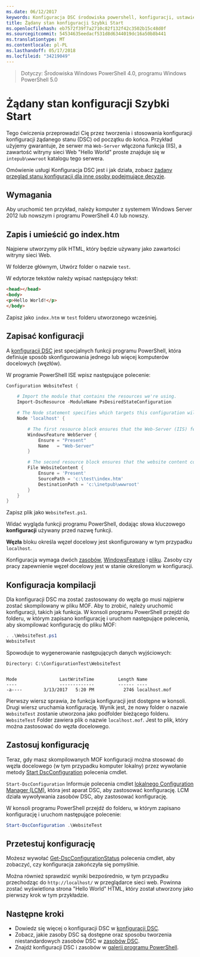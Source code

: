 ```yaml
---
ms.date: 06/12/2017
keywords: Konfiguracja DSC środowiska powershell, konfiguracji, ustawienia
title: Żądany stan konfiguracji Szybki Start
ms.openlocfilehash: eb7572f39f7a2710c82f132f42c3502b15c48d0f
ms.sourcegitcommit: 54534635eedacf531d8d6344019dc16a50b8b441
ms.translationtype: MT
ms.contentlocale: pl-PL
ms.lasthandoff: 05/17/2018
ms.locfileid: "34219049"
---
```

> Dotyczy: Środowiska Windows PowerShell 4.0, programu Windows PowerShell 5.0

# <a name="desired-state-configuration-quick-start"></a>Żądany stan konfiguracji Szybki Start

Tego ćwiczenia przeprowadzi Cię przez tworzenia i stosowania konfiguracji konfiguracji żądanego stanu (DSC) od początku do końca.
Przykład użyjemy gwarantuje, że serwer ma `Web-Server` włączona funkcja (IIS), a zawartość witryny sieci Web "Hello World" proste znajduje się w `intepub\wwwroot` katalogu tego serwera.

Omówienie usługi Konfiguracja DSC jest i jak działa, zobacz [żądany przegląd stanu konfiguracji dla inne osoby podejmujące decyzje](decisionMaker.md).

## <a name="requirements"></a>Wymagania

Aby uruchomić ten przykład, należy komputer z systemem Windows Server 2012 lub nowszym i programu PowerShell 4.0 lub nowszy.

## <a name="write-and-place-the-indexhtm-file"></a>Zapis i umieścić go index.htm

Najpierw utworzymy plik HTML, który będzie używany jako zawartości witryny sieci Web.

W folderze głównym, Utwórz folder o nazwie `test`.

W edytorze tekstów należy wpisać następujący tekst:

```html
<head></head>
<body>
<p>Hello World!</p>
</body>
```

Zapisz jako `index.htm` w `test` folderu utworzonego wcześniej.

## <a name="write-the-configuration"></a>Zapisać konfiguracji

A [konfiguracji DSC](configurations.md) jest specjalnych funkcji programu PowerShell, która definiuje sposób skonfigurowania jednego lub więcej komputerów docelowych (węzłów).

W programie PowerShell ISE wpisz następujące polecenie:

```powershell
Configuration WebsiteTest {

    # Import the module that contains the resources we're using.
    Import-DscResource -ModuleName PsDesiredStateConfiguration

    # The Node statement specifies which targets this configuration will be applied to.
    Node 'localhost' {

        # The first resource block ensures that the Web-Server (IIS) feature is enabled.
        WindowsFeature WebServer {
            Ensure = "Present"
            Name   = "Web-Server"
        }

        # The second resource block ensures that the website content copied to the website root folder.
        File WebsiteContent {
            Ensure = 'Present'
            SourcePath = 'c:\test\index.htm'
            DestinationPath = 'c:\inetpub\wwwroot'
        }
    }
}
```

Zapisz plik jako `WebsiteTest.ps1`.

Widać wygląda funkcji programu PowerShell, dodając słowa kluczowego **konfiguracji** używany przed nazwę funkcji.

**Węzła** bloku określa węzeł docelowy jest skonfigurowany w tym przypadku `localhost`.

Konfiguracja wymaga dwóch [zasobów](resources.md), [WindowsFeature](windowsFeatureResource.md) i [pliku](fileResource.md).
Zasoby czy pracy zapewnienie węzeł docelowy jest w stanie określonym w konfiguracji.

## <a name="compile-the-configuration"></a>Konfiguracja kompilacji

Dla konfiguracji DSC ma zostać zastosowany do węzła go musi najpierw zostać skompilowany w pliku MOF.
Aby to zrobić, należy uruchomić konfiguracji, takich jak funkcja.
W konsoli programu PowerShell przejdź do folderu, w którym zapisano konfigurację i uruchom następujące polecenia, aby skompilować konfigurację do pliku MOF:

```powershell
. .\WebsiteTest.ps1
WebsiteTest
```

Spowoduje to wygenerowanie następujących danych wyjściowych:

```
Directory: C:\ConfigurationTest\WebsiteTest


Mode                LastWriteTime         Length Name
----                -------------         ------ ----
-a----        3/13/2017   5:20 PM           2746 localhost.mof
```

Pierwszy wiersz sprawia, że funkcja konfiguracji jest dostępne w konsoli.
Drugi wiersz uruchamia konfigurację.
Wynik jest, że nowy folder o nazwie `WebsiteTest` zostanie utworzona jako podfolder bieżącego folderu.
`WebsiteTest` Folder zawiera plik o nazwie `localhost.mof`.
Jest to plik, który można zastosować do węzła docelowego.

## <a name="apply-the-configuration"></a>Zastosuj konfigurację

Teraz, gdy masz skompilowanych MOF konfiguracji można stosować do węzła docelowego (w tym przypadku komputer lokalny) przez wywołanie metody [Start DscConfiguration](/reference/5.1/PSDesiredStateConfiguration/Start-DscConfiguration) polecenia cmdlet.

`Start-DscConfiguration` Informuje polecenia cmdlet [lokalnego Configuration Manager (LCM)](metaConfig.md), która jest aparat DSC, aby zastosować konfigurację.
LCM działa wywoływania zasobów DSC, aby zastosować konfigurację.

W konsoli programu PowerShell przejdź do folderu, w którym zapisano konfigurację i uruchom następujące polecenie:

```powershell
Start-DscConfiguration .\WebsiteTest
```

## <a name="test-the-configuration"></a>Przetestuj konfigurację

Możesz wywołać [Get-DscConfigurationStatus](/reference/5.1/PSDesiredStateConfiguration/Get-DscConfigurationStatus) polecenia cmdlet, aby zobaczyć, czy konfiguracja zakończyła się pomyślnie.

Można również sprawdzić wyniki bezpośrednio, w tym przypadku przechodząc do `http://localhost/` w przeglądarce sieci web.
Powinna zostać wyświetlona strona "Hello World" HTML, który został utworzony jako pierwszy krok w tym przykładzie.

## <a name="next-steps"></a>Następne kroki

- Dowiedz się więcej o konfiguracji DSC w [konfiguracji DSC](configurations.md).
- Zobacz, jakie zasoby DSC są dostępne oraz sposobu tworzenia niestandardowych zasobów DSC w [zasobów DSC](resources.md).
- Znajdź konfiguracji DSC i zasobów w [galerii programu PowerShell](https://www.powershellgallery.com/).